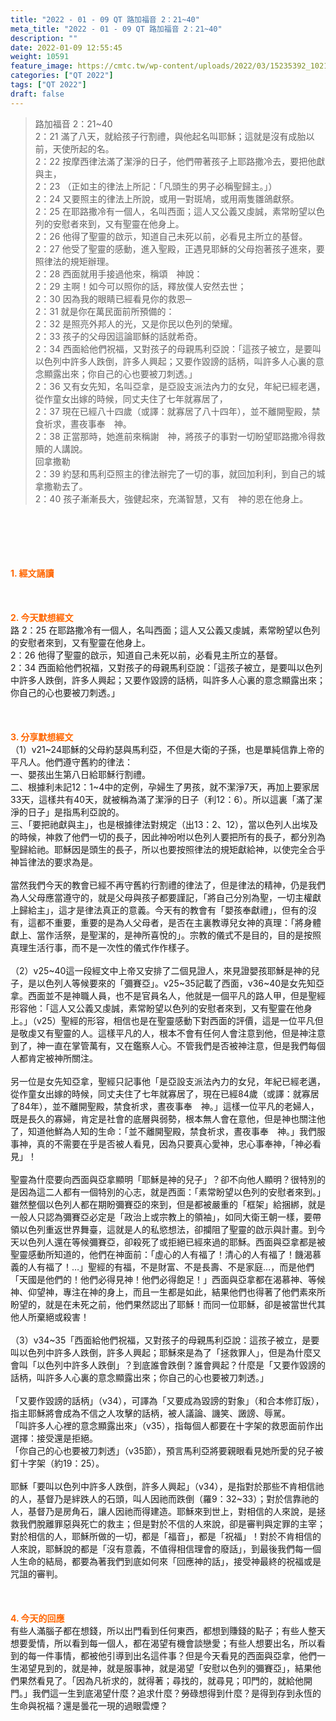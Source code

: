 ```yaml
---
title: "2022 - 01 - 09 QT 路加福音 2：21~40"
meta_title: "2022 - 01 - 09 QT 路加福音 2：21~40"
description: ""
date: 2022-01-09 12:55:45
weight: 10591
feature_image: https://cmtc.tw/wp-content/uploads/2022/03/15235392_10211799862337740_180693556567566654_o-1.webp
categories: ["QT 2022"]
tags: ["QT 2022"]
draft: false
---
```


<blockquote>路加福音 2：21~40<br />
2：21 滿了八天，就給孩子行割禮，與他起名叫耶穌；這就是沒有成胎以前，天使所起的名。<br />
2：22 按摩西律法滿了潔淨的日子，他們帶著孩子上耶路撒冷去，要把他獻與主，<br />
2：23 （正如主的律法上所記：「凡頭生的男子必稱聖歸主。」）<br />
2：24 又要照主的律法上所說，或用一對斑鳩，或用兩隻雛鴿獻祭。<br />
2：25 在耶路撒冷有一個人，名叫西面；這人又公義又虔誠，素常盼望以色列的安慰者來到，又有聖靈在他身上。<br />
2：26 他得了聖靈的啟示，知道自己未死以前，必看見主所立的基督。<br />
2：27 他受了聖靈的感動，進入聖殿，正遇見耶穌的父母抱著孩子進來，要照律法的規矩辦理。<br />
2：28 西面就用手接過他來，稱頌　神說：<br />
2：29 主啊！如今可以照你的話，釋放僕人安然去世；<br />
2：30 因為我的眼睛已經看見你的救恩─<br />
2：31 就是你在萬民面前所預備的：<br />
2：32 是照亮外邦人的光，又是你民以色列的榮耀。<br />
2：33 孩子的父母因這論耶穌的話就希奇。<br />
2：34 西面給他們祝福，又對孩子的母親馬利亞說：「這孩子被立，是要叫以色列中許多人跌倒，許多人興起；又要作毀謗的話柄，叫許多人心裏的意念顯露出來；你自己的心也要被刀刺透。」<br />
2：36 又有女先知，名叫亞拿，是亞設支派法內力的女兒，年紀已經老邁，從作童女出嫁的時候，同丈夫住了七年就寡居了，<br />
2：37 現在已經八十四歲（或譯：就寡居了八十四年），並不離開聖殿，禁食祈求，晝夜事奉　神。<br />
2：38 正當那時，她進前來稱謝　神，將孩子的事對一切盼望耶路撒冷得救贖的人講說。<br />
回拿撒勒<br />
2：39 約瑟和馬利亞照主的律法辦完了一切的事，就回加利利，到自己的城拿撒勒去了。<br />
2：40 孩子漸漸長大，強健起來，充滿智慧，又有　神的恩在他身上。</blockquote><br />
&nbsp;<br />
<br />
&nbsp;<br />
<br />
<span style="color: #ff6600;"><strong>1. </strong><strong>經文誦讀</strong></span><br />
<br />
<span style="color: #ff6600;"><strong> </strong></span><br />
<br />
<span style="color: #ff6600;"><strong>2. 今天默想</strong><strong>經文<br />
</strong></span>路 2：25 在耶路撒冷有一個人，名叫西面；這人又公義又虔誠，素常盼望以色列的安慰者來到，又有聖靈在他身上。<br />
2：26 他得了聖靈的啟示，知道自己未死以前，必看見主所立的基督。<br />
2：34 西面給他們祝福，又對孩子的母親馬利亞說：「這孩子被立，是要叫以色列中許多人跌倒，許多人興起；又要作毀謗的話柄，叫許多人心裏的意念顯露出來；你自己的心也要被刀刺透。」<br />
<br />
&nbsp;<br />
<br />
<span style="color: #ff6600;"><strong>3. 分享默想經文<br />
</strong></span>（1）v21~24耶穌的父母約瑟與馬利亞，不但是大衛的子孫，也是單純信靠上帝的平凡人。他們遵守舊約的律法：<br />
一、嬰孩出生第八日給耶穌行割禮。<br />
二、根據利未記12：1~4中的定例，孕婦生了男孩，就不潔淨7天，再加上要家居33天，這樣共有40天，就被稱為滿了潔淨的日子（利12：6）。所以這裏「滿了潔淨的日子」是指馬利亞說的。<br />
三、「要把祂獻與主」，也是根據律法對規定（出13：2、12），當以色列人出埃及的時候，神救了他們一切的長子，因此神吩咐以色列人要把所有的長子，都分別為聖歸給祂。耶穌因是頭生的長子，所以也要按照律法的規矩獻給神，以使完全合乎神旨律法的要求為是。<br />
<br />
當然我們今天的教會已經不再守舊約行割禮的律法了，但是律法的精神，仍是我們為人父母應當遵守的，就是父母與孩子都要謹記，「將自己分別為聖，一切主權獻上歸給主」，這才是律法真正的意義。今天有的教會有「嬰孩奉獻禮」，但有的沒有，這都不重要，重要的是為人父母者，是否在主裏教導兒女神的真理：「將身體獻上、當作活祭，是聖潔的，是神所喜悅的」。宗教的儀式不是目的，目的是按照真理生活行事，而不是一次性的儀式作作樣子。<br />
<br />
（2）v25~40這一段經文中上帝又安排了二個見證人，來見證嬰孩耶穌是神的兒子，是以色列人等候要來的「彌賽亞」。v25~35記載了西面，v36~40是女先知亞拿。西面並不是神職人員，也不是官員名人，他就是一個平凡的路人甲，但是聖經形容他：「這人又公義又虔誠，素常盼望以色列的安慰者來到，又有聖靈在他身上。」（v25）聖經的形容，相信也是在聖靈感動下對西面的評價，這是一位平凡但是敬虔又有聖靈的人。這樣平凡的人，根本不會有任何人會注意到他，但是神注意到了，神一直在掌管萬有，又在鑑察人心。不管我們是否被神注意，但是我們每個人都肯定被神所關注。<br />
<br />
另一位是女先知亞拿，聖經只記事他「是亞設支派法內力的女兒，年紀已經老邁，從作童女出嫁的時候，同丈夫住了七年就寡居了，現在已經84歲（或譯：就寡居了84年），並不離開聖殿，禁食祈求，晝夜事奉　神。」這樣一位平凡的老婦人，既是長久的寡婦，肯定是社會的底層與弱勢，根本無人會在意他，但是神也關注他了，知道他鮮為人知的生命：「並不離開聖殿，禁食祈求，晝夜事奉　神。」我們服事神，真的不需要在乎是否被人看見，因為只要真心愛神，忠心事奉神，「神必看見」！<br />
<br />
聖靈為什麼要向西面與亞拿顯明「耶穌是神的兒子」？卻不向他人顯明？很特別的是因為這二人都有一個特別的心志，就是西面：「素常盼望以色列的安慰者來到。」雖然整個以色列人都在期盼彌賽亞的來到，但是都被嚴重的「框架」給捆綁，就是一般人只認為彌賽亞必定是「政治上或宗教上的領袖」，如同大衛王朝一樣，要帶領以色列重返世界舞臺，這就是人的私慾想法，卻攔阻了聖靈的啟示與計畫。到今天以色列人還在等候彌賽亞，卻殺死了或拒絕已經來過的耶穌。西面與亞拿都是被聖靈感動所知道的，他們在神面前：「虛心的人有福了！清心的人有福了！饑渴慕義的人有福了！…」聖經的有福，不是財富、不是長壽、不是家庭…，而是他們「天國是他們的！他們必得見神！他們必得飽足！」西面與亞拿都在渴慕神、等候神、仰望神，專注在神的身上，而且一生都是如此，結果他們也得著了他們素來所盼望的，就是在未死之前，他們果然認出了耶穌！而同一位耶穌，卻是被當世代其他人所棄絕或殺害！<br />
<br />
（3）v34~35「西面給他們祝福，又對孩子的母親馬利亞說：這孩子被立，是要叫以色列中許多人跌倒，許多人興起；耶穌來是為了「拯救罪人」，但是為什麼又會叫「以色列中許多人跌倒」？到底誰會跌倒？誰會興起？什麼是「又要作毀謗的話柄，叫許多人心裏的意念顯露出來；你自己的心也要被刀刺透。」<br />
<br />
「又要作毀謗的話柄」（v34），可譯為「又要成為毀謗的對象」（和合本修訂版），指主耶穌將會成為不信之人攻擊的話柄，被人議論、譏笑、譭謗、辱駡。<br />
「叫許多人心裡的意念顯露出來」（v35），指每個人都要在十字架的救恩面前作出選擇：接受還是拒絕。<br />
「你自己的心也要被刀刺透」（v35節），預言馬利亞將要親眼看見她所愛的兒子被釘十字架（約19：25）。<br />
<br />
耶穌「要叫以色列中許多人跌倒，許多人興起」（v34），是指對於那些不肯相信祂的人，基督乃是絆跌人的石頭，叫人因祂而跌倒（羅9：32~33）；對於信靠祂的人，基督乃是房角石，讓人因祂而得建造。耶穌來到世上，對相信的人來說，是拯救我們脫離罪惡與死亡的救主；但是對於不信的人來說，卻是審判與定罪的主宰；對於相信的人，耶穌所做的一切，都是「福音」，都是「祝福」！對於不肯相信的人來說，耶穌說的都是「沒有意義，不值得相信理會的廢話」，到最後我們每一個人生命的結局，都要為著我們到底如何來「回應神的話」，接受神最終的祝福或是咒詛的審判。<br />
<br />
&nbsp;<br />
<br />
<span style="color: #ff6600;"><strong>4. 今天的回應<br />
</strong></span>有些人滿腦子都在想錢，所以出門看到任何東西，都想到賺錢的點子；有些人整天想要愛情，所以看到每一個人，都在渴望有機會談戀愛；有些人想要出名，所以看到的每一件事情，都被他引導到出名這件事？但是今天看見的西面與亞拿，他們一生渴望見到的，就是神，就是服事神，就是渴望「安慰以色列的彌賽亞」，結果他們果然看見了。「因為凡祈求的，就得著；尋找的，就尋見；叩門的，就給他開門。」我們這一生到底渴望什麼？追求什麼？勞碌想得到什麼？是得到存到永恆的生命與祝福？還是曇花一現的過眼雲煙？
        